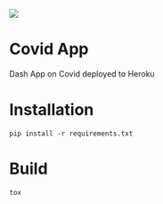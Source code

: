 ![](https://github.com/giuliafiorucci/covid_app/workflows/integration/badge.svg)
# Covid App
Dash App on Covid deployed to Heroku

# Installation
`pip install -r requirements.txt`

# Build
`tox`